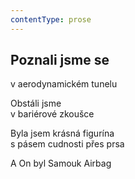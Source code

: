 ```yaml
---
contentType: prose
---
```


<section>

## Poznali jsme se

v aerodynamickém tunelu

Obstáli jsme  
v bariérové zkoušce

Byla jsem krásná figurína  
s pásem cudnosti přes prsa

A On byl Samouk Airbag

</section>
